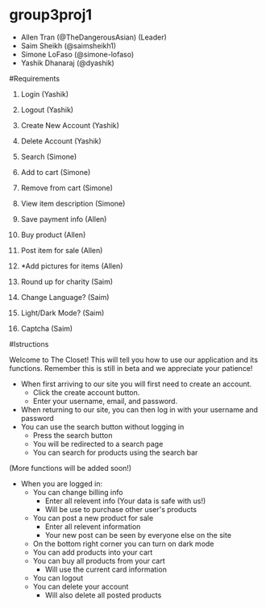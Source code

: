 # group3proj1
- Allen Tran (@TheDangerousAsian) (Leader)
- Saim Sheikh (@saimsheikh1)
- Simone LoFaso (@simone-lofaso)
- Yashik Dhanaraj (@dyashik)

#Requirements
1. Login (Yashik)
2. Logout (Yashik) 
3. Create New Account (Yashik)
4. Delete Account (Yashik)
5. Search (Simone)
6. Add to cart (Simone)
7. Remove from cart (Simone)
8. View item description (Simone)
9. Save payment info (Allen)
10. Buy product (Allen)
11. Post item for sale (Allen)
12. *Add pictures for items (Allen)

1. Round up for charity (Saim)
2. Change Language? (Saim)
3. Light/Dark Mode? (Saim)
4. Captcha (Saim)


#Istructions

Welcome to The Closet!
This will tell you how to use our application and its functions.
Remember this is still in beta and we appreciate your patience!

- When first arriving to our site you will first need to create an account.
    - Click the create account button.
    - Enter your username, email, and password.
- When returning to our site, you can then log in with your username and password
- You can use the search button without logging in
    - Press the search button
    - You will be redirected to a search page
    - You can search for products using the search bar

(More functions will be added soon!)
- When you are logged in:
    - You can change billing info
        - Enter all relevent info (Your data is safe with us!)
        - Will be use to purchase other user's products
    - You can post a new product for sale
        - Enter all relevent information
        - Your new post can be seen by everyone else on the site
    - On the bottom right corner you can turn on dark mode
    - You can add products into your cart
    - You can buy all products from your cart
        - Will use the current card information
    - You can logout
    - You can delete your account
        - Will also delete all posted products
    
